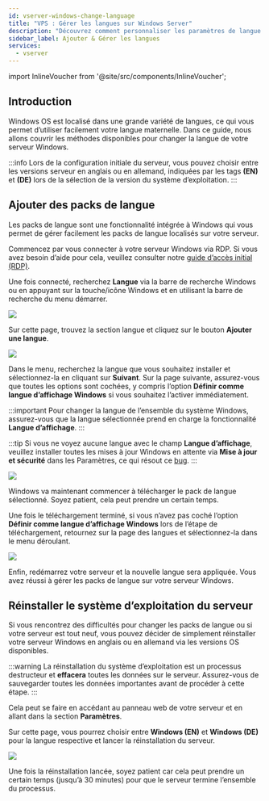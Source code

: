 ```yaml
---
id: vserver-windows-change-language
title: "VPS : Gérer les langues sur Windows Server"
description: "Découvrez comment personnaliser les paramètres de langue de votre serveur Windows pour une expérience localisée et améliorer l’ergonomie → En savoir plus maintenant"
sidebar_label: Ajouter & Gérer les langues
services:
  - vserver
---
```


import InlineVoucher from '@site/src/components/InlineVoucher';

## Introduction

Windows OS est localisé dans une grande variété de langues, ce qui vous permet d’utiliser facilement votre langue maternelle. Dans ce guide, nous allons couvrir les méthodes disponibles pour changer la langue de votre serveur Windows.

:::info
Lors de la configuration initiale du serveur, vous pouvez choisir entre les versions serveur en anglais ou en allemand, indiquées par les tags **(EN)** et **(DE)** lors de la sélection de la version du système d’exploitation.
:::

<InlineVoucher />

## Ajouter des packs de langue

Les packs de langue sont une fonctionnalité intégrée à Windows qui vous permet de gérer facilement les packs de langue localisés sur votre serveur.

Commencez par vous connecter à votre serveur Windows via RDP. Si vous avez besoin d’aide pour cela, veuillez consulter notre [guide d’accès initial (RDP)](vserver-windows-userdp.md).

Une fois connecté, recherchez **Langue** via la barre de recherche Windows ou en appuyant sur la touche/icône Windows et en utilisant la barre de recherche du menu démarrer.

![](https://screensaver01.zap-hosting.com/index.php/s/iwnxdwsYHPy9AMP/preview)

Sur cette page, trouvez la section langue et cliquez sur le bouton **Ajouter une langue**.

![](https://screensaver01.zap-hosting.com/index.php/s/EJxNz66LPBDiE9J/preview)

Dans le menu, recherchez la langue que vous souhaitez installer et sélectionnez-la en cliquant sur **Suivant**. Sur la page suivante, assurez-vous que toutes les options sont cochées, y compris l’option **Définir comme langue d’affichage Windows** si vous souhaitez l’activer immédiatement.

:::important
Pour changer la langue de l’ensemble du système Windows, assurez-vous que la langue sélectionnée prend en charge la fonctionnalité **Langue d’affichage**.
:::

:::tip
Si vous ne voyez aucune langue avec le champ **Langue d’affichage**, veuillez installer toutes les mises à jour Windows en attente via **Mise à jour et sécurité** dans les Paramètres, ce qui résout ce [bug](https://learn.microsoft.com/en-us/troubleshoot/windows-server/shell-experience/cannot-configure-language-pack-windows-server-desktop-experience).
:::

![](https://screensaver01.zap-hosting.com/index.php/s/ZENz49zaSmkLNER/preview)

Windows va maintenant commencer à télécharger le pack de langue sélectionné. Soyez patient, cela peut prendre un certain temps.

Une fois le téléchargement terminé, si vous n’avez pas coché l’option **Définir comme langue d’affichage Windows** lors de l’étape de téléchargement, retournez sur la page des langues et sélectionnez-la dans le menu déroulant.

![](https://screensaver01.zap-hosting.com/index.php/s/Ee3rMKzXTidr9Jk/preview)

Enfin, redémarrez votre serveur et la nouvelle langue sera appliquée. Vous avez réussi à gérer les packs de langue sur votre serveur Windows.

## Réinstaller le système d’exploitation du serveur

Si vous rencontrez des difficultés pour changer les packs de langue ou si votre serveur est tout neuf, vous pouvez décider de simplement réinstaller votre serveur Windows en anglais ou en allemand via les versions OS disponibles.

:::warning
La réinstallation du système d’exploitation est un processus destructeur et **effacera** toutes les données sur le serveur. Assurez-vous de sauvegarder toutes les données importantes avant de procéder à cette étape.
:::

Cela peut se faire en accédant au panneau web de votre serveur et en allant dans la section **Paramètres**.

Sur cette page, vous pourrez choisir entre **Windows (EN)** et **Windows (DE)** pour la langue respective et lancer la réinstallation du serveur.

![](https://screensaver01.zap-hosting.com/index.php/s/gxw8pKDr8sBBTHQ/preview)

Une fois la réinstallation lancée, soyez patient car cela peut prendre un certain temps (jusqu’à 30 minutes) pour que le serveur termine l’ensemble du processus.

<InlineVoucher />